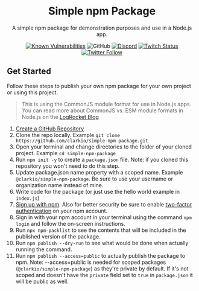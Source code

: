 <div align="center">

# Simple npm Package

A simple npm package for demonstration purposes and use in a Node.js app.

[![Known Vulnerabilities](https://snyk.io/test/github/clarkio/simple-npm-package/badge.svg)](https://snyk.io/test/github/clarkio/simple-npm-package)
![GitHub](https://img.shields.io/github/license/clarkio/simple-npm-package)
[![Discord](https://img.shields.io/discord/421902136457035777)](https://discord.gg/xB95beJ)
[![Twitch Status](https://img.shields.io/twitch/status/clarkio)](https://twitch.tv/clarkio)
<br>
[![Twitter Follow](https://img.shields.io/twitter/follow/_clarkio?style=social)](https://twitter.com/intent/follow?screen_name=_clarkio)

</div>

## Get Started

Follow these steps to publish your own npm package for your own project or using this project.

> This is using the CommonJS module format for use in Node.js apps. You can read more about CommonJS vs. ESM module formats in Node.js on the [LogRocket Blog](https://blog.logrocket.com/commonjs-vs-es-modules-node-js/)

1. [Create a GitHub Repository](https://github.com/new)
1. Clone the repo locally. Example `git clone https://github.com/clarkio/simple-npm-package.git`
1. Open your terminal and change directories to the folder of your cloned project. Example `cd simple-npm-package`
1. Run `npm init -y` to create a `package.json` file. Note: if you cloned this repository you won't need to do this step.
1. Update package.json name property with a scoped name. Example `@clarkio/simple-npm-package`. Be sure to use your username or organization name instead of mine.
1. Write code for the package (or just use the hello world example in `index.js`)
1. [Sign up with npm](https://www.npmjs.com/signup). Also for better security be sure to enable [two-factor authentication](https://docs.npmjs.com/configuring-two-factor-authentication) on your npm account.
1. Sign in with your npm account in your terminal using the command `npm login` and follow the on-screen instructions.
1. Run `npx npm-packlist` to see the contents that will be included in the published version of the package.
1. Run `npm publish --dry-run` to see what would be done when actually running the command.
1. Run `npm publish --access=public` to actually publish the package to npm. Note: --access=public is needed for scoped packages (`@clarkio/simple-npm-package`) as they're private by default. If it's not scoped and doesn't have the `private` field set to `true` in `package.json` it will be public as well.
